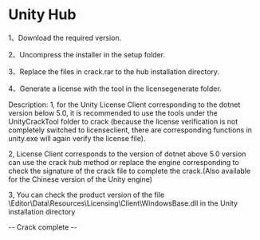 # Unity Hub

1、Download the required version.

2、Uncompress the installer in the setup folder.

3、Replace the files in crack.rar to the hub installation directory.

4、Generate a license with the tool in the licensegenerate folder.

Description:
1, for the Unity License Client corresponding to the dotnet version below 5.0, it is recommended to use the tools under the UnityCrackTool folder to crack (because the license verification is not completely switched to licenseclient, there are corresponding functions in unity.exe will again verify the license file).

2, License Client corresponds to the version of dotnet above 5.0 version can use the crack hub method or replace the engine corresponding to check the signature of the crack file to complete the crack.(Also available for the Chinese version of the Unity engine)

3,  You can check the product version of the file \Editor\Data\Resources\Licensing\Client\WindowsBase.dll in the Unity installation directory

-- Crack complete --
